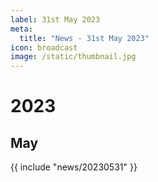 ```yaml
---
label: 31st May 2023
meta:
  title: "News - 31st May 2023"
icon: broadcast
image: /static/thumbnail.jpg
---
```


# 2023
## May

{{ include "news/20230531" }}